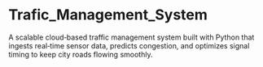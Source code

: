 # Trafic_Management_System
A scalable cloud‑based traffic management system built with Python that ingests real‑time sensor data, predicts congestion, and optimizes signal timing to keep city roads flowing smoothly.
